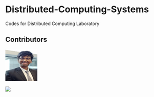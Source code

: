 # Distributed-Computing-Systems
Codes for Distributed Computing Laboratory

## Contributors
[<img src="https://github.com/rahulbarhate/rahulbarhate.github.io/blob/master/images/Malaysia%20photo.jpg" width="100px;" height="100px;"/>](https://rahulbarhate.github.io/) 

[<img src="https://avatars3.githubusercontent.com/u/14982214?s=460&v=4" width="100px;"/>](https://ishanjoshi02.github.io/)
